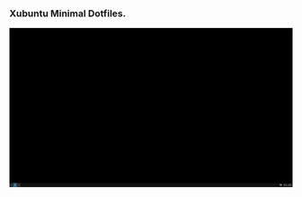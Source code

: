 ### Xubuntu Minimal Dotfiles.

<img src="docs/preview.png"
     max-width="1366px"
     max-height="768px">
